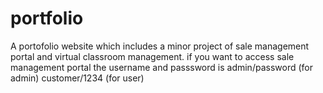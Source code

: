 # portfolio
A portofolio website which includes a minor project of sale management portal and virtual classroom management.
if you want to access sale management portal the username and passsword is admin/password (for admin)
customer/1234 (for user)

